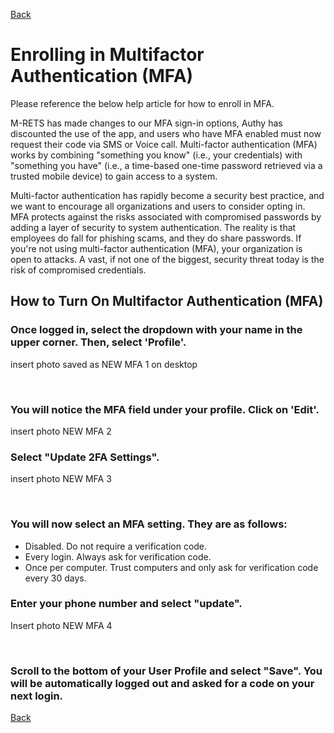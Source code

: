 [Back](https://mrets.github.io/Help/index)

# Enrolling in Multifactor Authentication (MFA)

Please reference the below help article for how to enroll in MFA. 

M-RETS has made changes to our MFA sign-in options, Authy has discounted the use of the app, and users who have MFA enabled must now request their code via SMS or Voice call. Multi-factor authentication (MFA) works by combining "something you know" (i.e., your credentials) with "something you have" (i.e., a time-based one-time password retrieved via a trusted mobile device) to gain access to a system. 

Multi-factor authentication has rapidly become a security best practice, and we want to encourage all organizations and users to consider opting in. MFA protects against the risks associated with compromised passwords by adding a layer of security to system authentication. The reality is that employees do fall for phishing scams, and they do share passwords. If you're not using multi-factor authentication (MFA), your organization is open to attacks. A vast, if not one of the biggest, security threat today is the risk of compromised credentials.

## How to Turn On Multifactor Authentication (MFA)

### Once logged in, select the dropdown with your name in the upper corner. Then, select 'Profile'.

insert photo saved as NEW MFA 1 on desktop 

<br>

### You will notice the MFA field under your profile. Click on 'Edit'.

insert photo NEW MFA 2 

### Select "Update 2FA Settings". 

insert photo NEW MFA 3 

<br>

### You will now select an MFA setting. They are as follows: 

* Disabled. Do not require a verification code.
* Every login. Always ask for verification code.
* Once per computer. Trust computers and only ask for verification code every 30 days.

### Enter your phone number and select "update".

Insert photo NEW MFA 4 


<br>

### Scroll to the bottom of your User Profile and select "Save". You will be automatically logged out and asked for a code on your next login.

[Back](https://mrets.github.io/Help/index)
